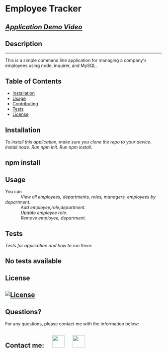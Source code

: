# Employee Tracker

## _[Application Demo Video](https://drive.google.com/file/d/1yPo4cXU3MO95Nl5QEnzQUh_xo8WVFoYT/view?usp=sharing)_

## Description

---

This is a simple command line application for managing a company's employees using node, inquirer, and MySQL.

## Table of Contents

- [Installation](#installation)
- [Usage](#usage)
- [Contributing](#contributing)
- [Tests](#tests)
- [License](#license)

## Installation

_To install this application, make sure you clone the repo to your device. Install node. Run npm init. Run npm install._

## npm install

## Usage

You can  
     *View all employees, departments, roles, managers, employees by department.*  
     *Add employee,role,department.*  
     *Update employee role.*  
     *Remove employee, department.*

## Tests

_Tests for application and how to run them:_

## No tests available

## License

## [![License](https://img.shields.io/badge/License-MIT-yellow.svg)](https://opensource.org/licenses/MIT)

## Questions?

For any questions, please contact me with the information below:

## Contact me:  [<img src="https://image.flaticon.com/icons/png/512/726/726623.png" width="40" >](mailto:zoneam@gmail.com)  [<img src="https://image.flaticon.com/icons/png/512/270/270798.png" width="40" >](https://github.com/zoneam)
